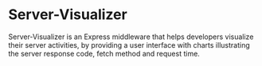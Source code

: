 # Server-Visualizer
Server-Visualizer is an Express middleware that helps developers visualize their server activities, by providing a user interface with charts illustrating the server response code, fetch method and request time. 
